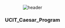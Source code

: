 <div align="center">

  ![header](https://capsule-render.vercel.app/api?type=Waving&color=31A8FF&height=250&section=header&text=UCIT_Caesar_Program&fontColor=ffffff&fontSize=70)

### UCIT_Caesar_Program


</div>

<!--
**Dustin-08/Dustin-08** is a ✨ _special_ ✨ repository because its `README.md` (this file) appears on your GitHub profile.

Here are some ideas to get you started:

- 🔭 I’m currently working on ...
- 🌱 I’m currently learning ...
- 👯 I’m looking to collaborate on ...
- 🤔 I’m looking for help with ...
- 💬 Ask me about ...
- 📫 How to reach me: ...
- 😄 Pronouns: ...
- ⚡ Fun fact: ...
-->
